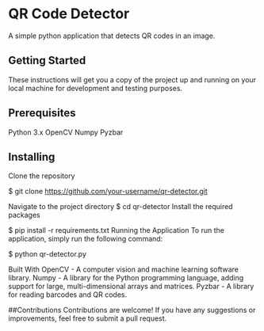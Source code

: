 # QR Code Detector
A simple python application that detects QR codes in an image.

## Getting Started
These instructions will get you a copy of the project up and running on your local machine for development and testing purposes.

## Prerequisites
Python 3.x
OpenCV
Numpy
Pyzbar
## Installing
Clone the repository

$ git clone https://github.com/your-username/qr-detector.git

Navigate to the project directory
$ cd qr-detector
Install the required packages

$ pip install -r requirements.txt
Running the Application
To run the application, simply run the following command:

$ python qr-detector.py

Built With
OpenCV - A computer vision and machine learning software library.
Numpy - A library for the Python programming language, adding support for large, multi-dimensional arrays and matrices.
Pyzbar - A library for reading barcodes and QR codes.

##Contributions
Contributions are welcome! If you have any suggestions or improvements, feel free to submit a pull request.
